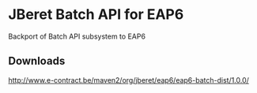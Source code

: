 # JBeret Batch API for EAP6

Backport of Batch API subsystem to EAP6

## Downloads

http://www.e-contract.be/maven2/org/jberet/eap6/eap6-batch-dist/1.0.0/


